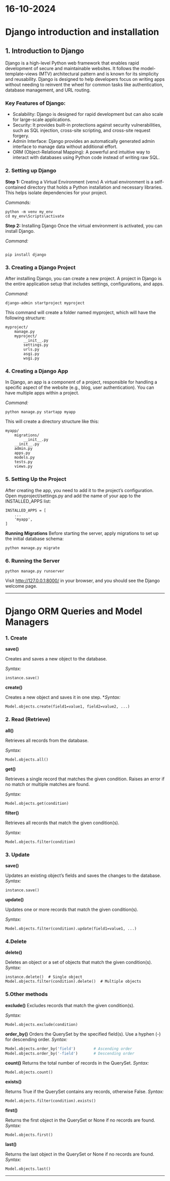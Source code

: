 # 16-10-2024
# Django introduction and installation 


## 1. Introduction to Django

Django is a high-level Python web framework that enables rapid development of secure and maintainable websites. It follows the model-template-views (MTV) architectural pattern and is known for its simplicity and reusability. Django is designed to help developers focus on writing apps without needing to reinvent the wheel for common tasks like authentication, database management, and URL routing.

### Key Features of Django:
* Scalability: Django is designed for rapid development but can also scale for large-scale applications.
* Security: It provides built-in protections against security vulnerabilities, such as SQL injection, cross-site scripting, and cross-site request forgery.
* Admin Interface: Django provides an automatically generated admin interface to manage data without additional effort.
* ORM (Object-Relational Mapping): A powerful and intuitive way to interact with databases using Python code instead of writing raw SQL.


### 2. Setting up Django
**Step 1:** Creating a Virtual Environment (venv)
A virtual environment is a self-contained directory that holds a Python installation and necessary libraries. This helps isolate dependencies for your project.

*Commands:*
```
python -m venv my_env
cd my_env\Scripts\activate

```

**Step 2:** Installing Django
Once the virtual environment is activated, you can install Django.

*Command:*
```

pip install django

```
### 3. Creating a Django Project
After installing Django, you can create a new project. A project in Django is the entire application setup that includes settings, configurations, and apps.


*Command:*
```
django-admin startproject myproject

```
This command will create a folder named myproject, which will have the following structure:

```
myproject/
    manage.py
    myproject/
        __init__.py
        settings.py
        urls.py
        asgi.py
        wsgi.py
```

### 4. Creating a Django App
In Django, an app is a component of a project, responsible for handling a specific aspect of the website (e.g., blog, user authentication). You can have multiple apps within a project.


*Command:*
```
python manage.py startapp myapp
```
This will create a directory structure like this:

```
myapp/
    migrations/
        __init__.py
    __init__.py
    admin.py
    apps.py
    models.py
    tests.py
    views.py
```
### 5. Setting Up the Project

After creating the app, you need to add it to the project’s configuration. Open myproject/settings.py and add the name of your app to the INSTALLED_APPS list:


```
INSTALLED_APPS = [
    ...
    'myapp',
]
```
**Running Migrations**
Before starting the server, apply migrations to set up the initial database schema:


```
python manage.py migrate
```
### 6. Running the Server

```
python manage.py runserver
```
Visit http://127.0.0.1:8000/ in your browser, and you should see the Django welcome page.

---
# Django ORM Queries and Model Managers

### 1. Create
**save()**

Creates and saves a new object to the database.

*Syntax:*
```
instance.save()
```

**create()**

Creates a new object and saves it in one step.
**Syntax:*

```
Model.objects.create(field1=value1, field2=value2, ...)
```
### 2. Read (Retrieve)
**all()**

Retrieves all records from the database.

*Syntax:*
```
Model.objects.all()
```
**get()**

Retrieves a single record that matches the given condition. Raises an error if no match or multiple matches are found.

*Syntax:*
```
Model.objects.get(condition)
```
**filter()**

Retrieves all records that match the given condition(s).

*Syntax:*
```
Model.objects.filter(condition)
```
### 3. Update

**save()**

Updates an existing object’s fields and saves the changes to the database.
*Syntax:*
```
instance.save()
```
**update()**

Updates one or more records that match the given condition(s).

*Syntax:*

```
Model.objects.filter(condition).update(field1=value1, ...)
```
### 4.Delete
**delete()**

Deletes an object or a set of objects that match the given condition(s).
*Syntax:*
```
instance.delete()  # Single object
Model.objects.filter(condition).delete()  # Multiple objects
```
### 5.Other methods


**exclude()**
Excludes records that match the given condition(s).

*Syntax:*
```
Model.objects.exclude(condition)
```
**order_by()**
Orders the QuerySet by the specified field(s). Use a hyphen (-) for descending order.
*Syntax:*
``` python
Model.objects.order_by('field')        # Ascending order
Model.objects.order_by('-field')       # Descending order
```
**count()**
Returns the total number of records in the QuerySet.
*Syntax:*
```
Model.objects.count()
```
**exists()**

Returns True if the QuerySet contains any records, otherwise False.
*Syntax:*
```
Model.objects.filter(condition).exists()
```
**first()**

Returns the first object in the QuerySet or None if no records are found.
*Syntax:*
```
Model.objects.first()
```
**last()**

Returns the last object in the QuerySet or None if no records are found.
*Syntax:*
```
Model.objects.last()
```


---